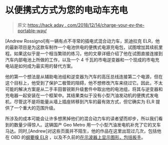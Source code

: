 # 以便携式方式为您的电动车充电

> 原文:[https://hack aday . com/2018/12/14/charge-your-ev-the-portable-way/](https://hackaday.com/2018/12/14/charge-your-ev-the-portable-way/)

[Andrew Rossignol]有一辆有点不寻常的插电式混合动力车，凯迪拉克 ELR，他的最新项目是为这款车制作一个电池供电的便携式电源充电包，试图增加其续航里程。如果这似乎是一个相当繁琐的练习，他的文章详细介绍了他在试图直接连接到汽车内部电池上所做的工作，以及一个 4 千瓦的市电逆变器和一个现成的市电充电站是如何成为最实用的替代方案。

他的第一个想法是从辅助电池组和逆变器为汽车的高压总线连接第二个电源，但在这个目标上，他受到了保护二极管的阻碍，他不想修改汽车来绕过它。因此，不太可能的解决方案是从二手丰田普锐斯升级套件中取出他的电池组，将其与逆变器和充电器一起安装在一个框架中。其结果类似于没有小型汽油发动机的便携式发电机，尽管这不是将能量从墙上插座转移到汽车的最有效方式，但它确实为 ELR 提供了一个重大的范围升级。

所涉及的成本可能会让许多想黑掉他们的混合动力车的读者望而却步，所以我们看到的数量少得惊人。这辆国产 Geo Metro 用一个小型汽油发电机补充了它的叉车马达。同时,[Andrew]对这些页面并不陌生，他的作品在这里出现过几次，包括他在 OBD 的[纲要嗅 ELR](https://hackaday.com/2018/02/22/obd-sniffing-a-caddy-phev/) ，以及不久前的[在示波器上显示图形，包括扳手](https://hackaday.com/2011/06/10/displaying-graphics-on-an-oscilloscope/)。